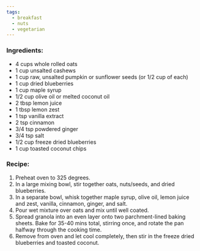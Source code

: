 ```yaml
---
tags:
  - breakfast
  - nuts
  - vegetarian
---
```

### Ingredients:
- 4 cups whole rolled oats
- 1 cup unsalted cashews
- 1 cup raw, unsalted pumpkin or sunflower seeds (or 1/2 cup of each)
- 1 cup dried blueberries
- 1 cup maple syrup
- 1/2 cup olive oil or melted coconut oil
- 2 tbsp lemon juice
- 1 tbsp lemon zest
- 1 tsp vanilla extract
- 2 tsp cinnamon
- 3/4 tsp powdered ginger
- 3/4 tsp salt
- 1/2 cup freeze dried blueberries
- 1 cup toasted coconut chips

### Recipe:
1. Preheat oven to 325 degrees. 
2. In a large mixing bowl, stir together oats, nuts/seeds, and dried blueberries. 
3. In a separate bowl, whisk together maple syrup, olive oil, lemon juice and zest, vanilla, cinnamon, ginger, and salt. 
4. Pour wet mixture over oats and mix until well coated.
5. Spread granola into an even layer onto two parchment-lined baking sheets. Bake for 35-40 mins total, stirring once, and rotate the pan halfway through the cooking time. 
6. Remove from oven and let cool completely, then stir in the freeze dried blueberries and toasted coconut. 